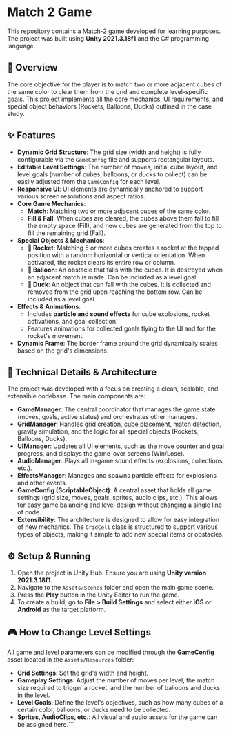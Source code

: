 # Match 2 Game

This repository contains a Match-2 game developed for learning purposes. The project was built using **Unity 2021.3.18f1** and the C# programming language.

## 🚀 Overview

The core objective for the player is to match two or more adjacent cubes of the same color to clear them from the grid and complete level-specific goals. This project implements all the core mechanics, UI requirements, and special object behaviors (Rockets, Balloons, Ducks) outlined in the case study.

## ✨ Features

- **Dynamic Grid Structure**: The grid size (width and height) is fully configurable via the `GameConfig` file and supports rectangular layouts.
- **Editable Level Settings**: The number of moves, initial cube layout, and level goals (number of cubes, balloons, or ducks to collect) can be easily adjusted from the `GameConfig` for each level.
- **Responsive UI**: UI elements are dynamically anchored to support various screen resolutions and aspect ratios.
- **Core Game Mechanics**:
  - **Match**: Matching two or more adjacent cubes of the same color.
  - **Fill & Fall**: When cubes are cleared, the cubes above them fall to fill the empty space (Fill), and new cubes are generated from the top to fill the remaining grid (Fall).
- **Special Objects & Mechanics**:
  - **🚀 Rocket**: Matching 5 or more cubes creates a rocket at the tapped position with a random horizontal or vertical orientation. When activated, the rocket clears its entire row or column.
  - **🎈 Balloon**: An obstacle that falls with the cubes. It is destroyed when an adjacent match is made. Can be included as a level goal.
  - **🦆 Duck**: An object that can fall with the cubes. It is collected and removed from the grid upon reaching the bottom row. Can be included as a level goal.
- **Effects & Animations**:
  - Includes **particle and sound effects** for cube explosions, rocket activations, and goal collection.
  - Features animations for collected goals flying to the UI and for the rocket's movement.
- **Dynamic Frame**: The border frame around the grid dynamically scales based on the grid's dimensions.

## 🔧 Technical Details & Architecture

The project was developed with a focus on creating a clean, scalable, and extensible codebase. The main components are:

- **GameManager**: The central coordinator that manages the game state (moves, goals, active status) and orchestrates other managers.
- **GridManager**: Handles grid creation, cube placement, match detection, gravity simulation, and the logic for all special objects (Rockets, Balloons, Ducks).
- **UIManager**: Updates all UI elements, such as the move counter and goal progress, and displays the game-over screens (Win/Lose).
- **AudioManager**: Plays all in-game sound effects (explosions, collections, etc.).
- **EffectsManager**: Manages and spawns particle effects for explosions and other events.
- **GameConfig (ScriptableObject)**: A central asset that holds all game settings (grid size, moves, goals, sprites, audio clips, etc.). This allows for easy game balancing and level design without changing a single line of code.
- **Extensibility**: The architecture is designed to allow for easy integration of new mechanics. The `GridCell` class is structured to support various types of objects, making it simple to add new special items or obstacles.

## ⚙️ Setup & Running

1.  Open the project in Unity Hub. Ensure you are using **Unity version 2021.3.18f1**.
2.  Navigate to the `Assets/Scenes` folder and open the main game scene.
3.  Press the **Play** button in the Unity Editor to run the game.
4.  To create a build, go to **File > Build Settings** and select either **iOS** or **Android** as the target platform.

## 🎮 How to Change Level Settings

All game and level parameters can be modified through the **GameConfig** asset located in the `Assets/Resources` folder:

- **Grid Settings**: Set the grid's width and height.
- **Gameplay Settings**: Adjust the number of moves per level, the match size required to trigger a rocket, and the number of balloons and ducks in the level.
- **Level Goals**: Define the level's objectives, such as how many cubes of a certain color, balloons, or ducks need to be collected.
- **Sprites, AudioClips, etc.**: All visual and audio assets for the game can be assigned here.```
